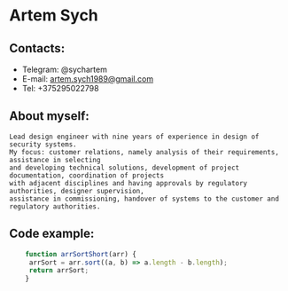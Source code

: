 # Artem Sych

## Contacts:
  * Telegram: @sychartem
  * E-mail: artem.sych1989@gmail.com   
  * Tel: +375295022798

## About myself:
    Lead design engineer with nine years of experience in design of security systems. 
    My focus: customer relations, namely analysis of their requirements, assistance in selecting 
    and developing technical solutions, development of project documentation, coordination of projects 
    with adjacent disciplines and having approvals by regulatory authorities, designer supervision, 
    assistance in commissioning, handover of systems to the customer and regulatory authorities. 

## Code example:
```javascript
    function arrSortShort(arr) {
     arrSort = arr.sort((a, b) => a.length - b.length);
     return arrSort;
    }
```    
  


